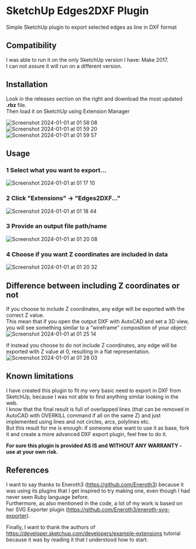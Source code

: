 # SketchUp Edges2DXF Plugin
Simple SketchUp plugin to export selected edges as line in DXF format

## Compatibility
I was able to run it on the only SketchUp version I have: Make 2017.  
I can not assure it will run on a different version.  

## Installation
Look in the releases section on the right and download the most updated **.rbz** file.  
Then load it on SketchUp using Extension Manager  

![Screenshot 2024-01-01 at 01 58 08](https://github.com/FrankBolleri/SketchUp-Edges2DXF/assets/26364299/f2a24da2-6b70-4661-932a-04d4bc4a410e)  
![Screenshot 2024-01-01 at 01 59 20](https://github.com/FrankBolleri/SketchUp-Edges2DXF/assets/26364299/9147765f-e404-49dc-8059-723a51441dde)  
![Screenshot 2024-01-01 at 01 59 57](https://github.com/FrankBolleri/SketchUp-Edges2DXF/assets/26364299/a76a2797-692c-434d-b6aa-57ac686276c5)  

## Usage
### 1 Select what you want to export...
![Screenshot 2024-01-01 at 01 17 10](https://github.com/FrankBolleri/SketchUp-Edges2DXF/assets/26364299/431570a7-5fe8-4e79-90e3-3fc7f6331e02)

### 2 Click "Extensions" -> "Edges2DXF..."
![Screenshot 2024-01-01 at 01 18 44](https://github.com/FrankBolleri/SketchUp-Edges2DXF/assets/26364299/112ffc09-a1d5-4d8e-a568-6dcf4e0923b3)

### 3 Provide an output file path/name
![Screenshot 2024-01-01 at 01 20 08](https://github.com/FrankBolleri/SketchUp-Edges2DXF/assets/26364299/59d36429-5329-4ade-98fe-6fb5d801856f)

### 4 Choose if you want Z coordinates are included in data
![Screenshot 2024-01-01 at 01 20 32](https://github.com/FrankBolleri/SketchUp-Edges2DXF/assets/26364299/dd3ae341-75d3-4d76-8ec6-822edff30c7b)

## Difference between including Z coordinates or not
If you choose to include Z coordinates, any edge will be exported with the correct Z value.  
This mean that if you open the output DXF with AutoCAD and set a 3D view, you will see something similar to a "wireframe" composition of your object:
![Screenshot 2024-01-01 at 01 25 14](https://github.com/FrankBolleri/SketchUp-Edges2DXF/assets/26364299/f3014024-a703-4f38-8311-51444b1d68e2)

If instead you choose to do not include Z coordinates, any edge will be exported with Z value at 0, resulting in a flat representation.
![Screenshot 2024-01-01 at 01 28 03](https://github.com/FrankBolleri/SketchUp-Edges2DXF/assets/26364299/101840bd-9542-407c-b3a2-8d308036e7a9)

## Known limitations
I have created this plugin to fit my very basic need to export in DXF from SketchUp, because I was not able to find anything similar looking in the web.  
I know that the final result is full of overlapped lines (that can be removed in AutoCAD with OVERKILL command if all on the same Z) and just implemented using lines and not circles, arcs, polylines etc.  
But this result for me is enough: if someone else want to use it as base, fork it and create a more advanced DXF export plugin, feel free to do it.  

**For sure this plugin is provided AS IS and WITHOUT ANY WARRANTY - use at your own risk.**  

## References
I want to say thanks to Eneroth3 (https://github.com/Eneroth3) because it was using its plugins that I get inspired to try making one, even though I had never seen Ruby language before.  
Furthermore, as also mentioned in the code, a lot of my work is based on her SVG Exporter plugin (https://github.com/Eneroth3/eneroth-svg-exporter).  

Finally, I want to thank the authors of https://developer.sketchup.com/developers/example-extensions tutorial because it was by reading it that I understood how to start.  
